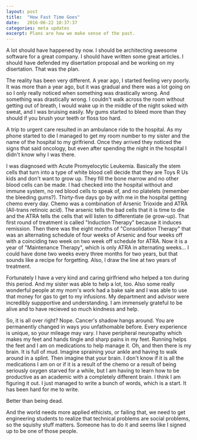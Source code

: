 ```yaml
---
layout: post
title:  "How Fast Time Goes"
date:   2016-06-22 10:37:37
categories: meta updates
excerpt: Plans are how we make sense of the past.
---
```


A lot should have happened by now. I should be architecting awesome software for a great company. I should have written some great articles. I should have defended my disertation proposal and be working on my disertation. That was the plan.

The reality has been very different. A year ago, I started feeling very poorly. It was  more than a year ago, but it was gradual and there was a lot going on so I only really noticed when something was drastically wrong. And something was drastically wrong. I couldn't walk across the room without getting out of breath, I would wake up in the middle of the night soked with sweat, and I was bruising easily. My gums started to bleed more than they should if you brush your teeth or floss too hard.

A trip to urgent care resulted in an ambulance ride to the hospital. As my phone started to die I managed to get my room number to my sister and the name of the hospital to my girlfriend. Once they arrived they noticed the signs that said oncology, but even after spending the night in the hospital I didn't know why I was there.

I was diagnosed with Acute Promyelocytic Leukemia. Basically the stem cells that turn into a type of white blood cell decide that they are Toys R Us kids and don't want to grow up. They fill the bone marrow and no other blood cells can be made. I had checked into the hospital without and immune system, no red blood cells to speak of, and no platelets (remember the bleeding gums?). Thirty-five days go by with me in the hospital getting chemo every day. Chemo was a combination of Arsenic Trioxide and ATRA (All-trans retinoic acid). The arsenic tells the bad cells that it is time to die and the ATRA tells the cells that will listen to differentiate (ie grow-up). That first round of treatment is called "Induction Therapy" because it induces remission. Then there was the eight months of "Consolidation Therapy" that was an alternating schedule of four weeks of Arsenic and four weeks off with a coinciding two week on two week off schedule for ATRA. Now it is a year of "Maintenance Therapy", which is only ATRA in alternating weeks... I could have done two weeks every three months for two years, but that sounds like a recipe for forgetting. Also, I draw the line at two years of treatment.

Fortunately I have a very kind and caring girlfriend who helped a ton during this period. And my sister was able to help a lot, too. Also some really wonderful people at my mom's work had a bake sale and I was able to use that money for gas to get to my infusions. My department and advisor were incredibly suppportive and understanding. I am immensely grateful to be alive and to have recieved so much kindness and help.

So, it is all over right? Nope. Cancer's shadow hangs around. You are permanently changed in ways you unfathomable before. Every experience is unique, so your mileage may vary. I have peripheral neuropathy which makes my feet and hands tingle and sharp pains in my feet. Running helps the feet and I am on medications to help manage it. Oh, and then there is my brain. It is full of mud. Imagine spraining your ankle and having to walk around in a splint. Then imagine that your brain. I don't know if it is all the medications I am on or if it is a result of the chemo or a result of being seriously oxygen starved for a while, but I am having to learn how to be productive as an academic with a completely different brain. I think I am figuring it out. I just managed to write a bunch of words, which is a start. It has been hard for me to write. 

Better than being dead.

And the world needs more applied ethicists, or failing that, we need to get engineering students to realize that technical problems are social problems, so the squishy stuff matters. Someone has to do it and seems like I signed up to be one of those people.
